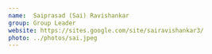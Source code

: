 ```yaml
---
name:  Saiprasad (Sai) Ravishankar
group: Group Leader
website: https://sites.google.com/site/sairavishankar3/
photo: ../photos/sai.jpeg
---
```



